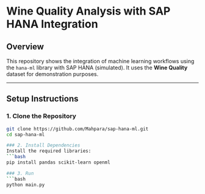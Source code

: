 # Wine Quality Analysis with SAP HANA Integration

## Overview
This repository shows the integration of machine learning workflows using the `hana-ml` library with SAP HANA (simulated). It uses the **Wine Quality** dataset for demonstration purposes.

---

## Setup Instructions

### 1. Clone the Repository
```bash
git clone https://github.com/Mahpara/sap-hana-ml.git
cd sap-hana-ml

### 2. Install Dependencies
Install the required libraries:
```bash
pip install pandas scikit-learn openml

### 3. Run
```bash
python main.py

